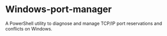 # Windows-port-manager
A PowerShell utility to diagnose and manage TCP/IP port reservations and conflicts on Windows.
